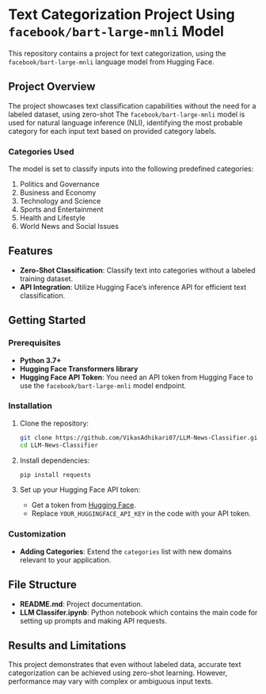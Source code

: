 # Text Categorization Project Using `facebook/bart-large-mnli` Model

This repository contains a project for text categorization, using the `facebook/bart-large-mnli` language model from Hugging Face.

## Project Overview

The project showcases text classification capabilities without the need for a labeled dataset, using zero-shot The `facebook/bart-large-mnli` model is used for natural language inference (NLI), identifying the most probable category for each input text based on provided category labels.

### Categories Used

The model is set to classify inputs into the following predefined categories:
1. Politics and Governance
2. Business and Economy
3. Technology and Science
4. Sports and Entertainment
5. Health and Lifestyle
6. World News and Social Issues

## Features

- **Zero-Shot Classification**: Classify text into categories without a labeled training dataset.
- **API Integration**: Utilize Hugging Face’s inference API for efficient text classification.

## Getting Started

### Prerequisites

- **Python 3.7+**
- **Hugging Face Transformers library**
- **Hugging Face API Token**: You need an API token from Hugging Face to use the `facebook/bart-large-mnli` model endpoint.

### Installation

1. Clone the repository:
   ```bash
   git clone https://github.com/VikasAdhikari07/LLM-News-Classifier.git
   cd LLM-News-Classifier
   ```
2. Install dependencies:
   ```bash
   pip install requests
   ```

3. Set up your Hugging Face API token:
   - Get a token from [Hugging Face](https://huggingface.co/settings/tokens).
   - Replace `YOUR_HUGGINGFACE_API_KEY` in the code with your API token.


### Customization

- **Adding Categories**: Extend the `categories` list with new domains relevant to your application.

## File Structure

- **README.md**: Project documentation.
- **LLM Classifer.ipynb**: Python notebook which contains the main code for setting up prompts and making API requests.

## Results and Limitations

This project demonstrates that even without labeled data, accurate text categorization can be achieved using zero-shot learning. However, performance may vary with complex or ambiguous input texts.
